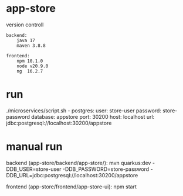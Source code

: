 # app-store
version controll 

	backend: 
		java 17
		maven 3.8.8
	
	frontend:
		npm 10.1.0
		node v20.9.0
		ng  16.2.7


# run 
./microservices/script.sh 
	- postgres:
		user: store-user
		password: store-password
		database: appstore
		port: 30200
		host: localhost
		url: jdbc:postgresql://localhost:30200/appstore

# manual run
backend (app-store/backend/app-store/): 
	mvn quarkus:dev -DDB_USER=store-user -DDB_PASSWORD=store-password -DDB_URL=jdbc:postgresql://localhost:30200/appstore

frontend (app-store/frontend/app-store-ui): 
	npm start